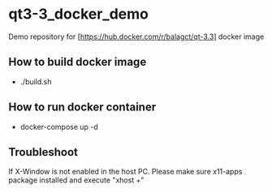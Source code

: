 # qt3-3_docker_demo
Demo repository for [https://hub.docker.com/r/balagct/qt-3.3] docker image

How to build docker image
--------------------------
- ./build.sh

How to run docker container
---------------------------
- docker-compose up -d

Troubleshoot
------------
If X-Window is not enabled in the host PC. Please make sure x11-apps package installed and execute "xhost +"
